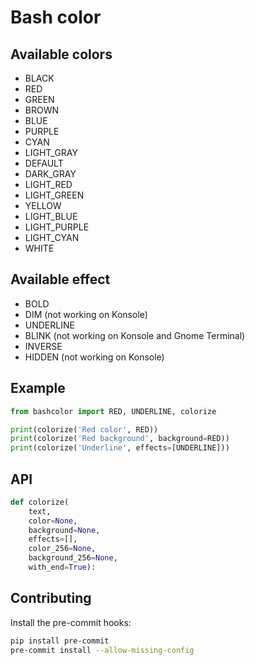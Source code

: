 # Bash color

## Available colors

- BLACK
- RED
- GREEN
- BROWN
- BLUE
- PURPLE
- CYAN
- LIGHT_GRAY
- DEFAULT
- DARK_GRAY
- LIGHT_RED
- LIGHT_GREEN
- YELLOW
- LIGHT_BLUE
- LIGHT_PURPLE
- LIGHT_CYAN
- WHITE

## Available effect

- BOLD
- DIM (not working on Konsole)
- UNDERLINE
- BLINK (not working on Konsole and Gnome Terminal)
- INVERSE
- HIDDEN (not working on Konsole)

## Example

```python
from bashcolor import RED, UNDERLINE, colorize

print(colorize('Red color', RED))
print(colorize('Red background', background=RED))
print(colorize('Underline', effects=[UNDERLINE]))
```

## API

```python
def colorize(
    text,
    color=None,
    background=None,
    effects=[],
    color_256=None,
    background_256=None,
    with_end=True):
```

## Contributing

Install the pre-commit hooks:

```bash
pip install pre-commit
pre-commit install --allow-missing-config
```
